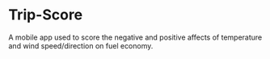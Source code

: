# Trip-Score
A mobile app used to score the negative and positive affects of temperature and wind speed/direction on fuel economy. 

